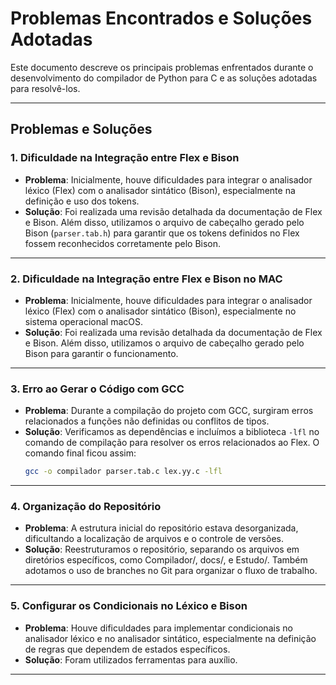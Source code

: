 # Problemas Encontrados e Soluções Adotadas

Este documento descreve os principais problemas enfrentados durante o desenvolvimento do compilador de Python para C e as soluções adotadas para resolvê-los.

---

## Problemas e Soluções

### 1. Dificuldade na Integração entre Flex e Bison
- **Problema**: Inicialmente, houve dificuldades para integrar o analisador léxico (Flex) com o analisador sintático (Bison), especialmente na definição e uso dos tokens.
- **Solução**: Foi realizada uma revisão detalhada da documentação de Flex e Bison. Além disso, utilizamos o arquivo de cabeçalho gerado pelo Bison (`parser.tab.h`) para garantir que os tokens definidos no Flex fossem reconhecidos corretamente pelo Bison.

---
### 2. Dificuldade na Integração entre Flex e Bison no MAC
- **Problema**: Inicialmente, houve dificuldades para integrar o analisador léxico (Flex) com o analisador sintático (Bison), especialmente no sistema operacional macOS.
- **Solução**: Foi realizada uma revisão detalhada da documentação de Flex e Bison. Além disso, utilizamos o arquivo de cabeçalho gerado pelo Bison para garantir o funcionamento.

---
### 3. Erro ao Gerar o Código com GCC
- **Problema**: Durante a compilação do projeto com GCC, surgiram erros relacionados a funções não definidas ou conflitos de tipos.
- **Solução**: Verificamos as dependências e incluímos a biblioteca `-lfl` no comando de compilação para resolver os erros relacionados ao Flex. O comando final ficou assim:
  ```bash
  gcc -o compilador parser.tab.c lex.yy.c -lfl

---
### 4. Organização do Repositório
- **Problema**: A estrutura inicial do repositório estava desorganizada, dificultando a localização de arquivos e o controle de versões.
- **Solução**: Reestruturamos o repositório, separando os arquivos em diretórios específicos, como Compilador/, docs/, e Estudo/. Também adotamos o uso de branches no Git para organizar o fluxo de trabalho.

---
### 5. Configurar os Condicionais no Léxico e Bison
- **Problema**: Houve dificuldades para implementar condicionais no analisador léxico e no analisador sintático, especialmente na definição de regras que dependem de estados específicos.
- **Solução**: Foram utilizados ferramentas para auxílio.

---